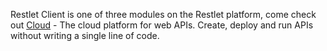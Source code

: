 Restlet Client is one of three modules on the Restlet platform, come check out <a href="https://restlet.com/modules/cloud/" target="_blank">Cloud</a> - The cloud platform for web APIs. Create, deploy and run APIs without writing a single line of code.
